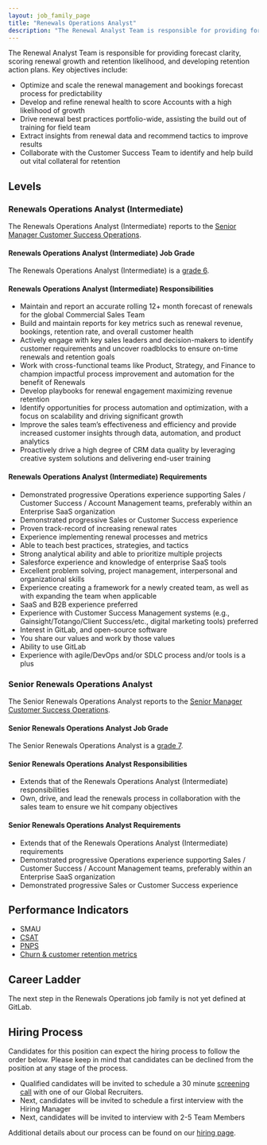 ```yaml
---
layout: job_family_page
title: "Renewals Operations Analyst"
description: "The Renewal Analyst Team is responsible for providing forecast clarity, scoring renewal growth and retention likelihood, and developing retention action plans."
---
```


The Renewal Analyst Team is responsible for providing forecast clarity, scoring renewal growth and retention likelihood, and developing retention action plans. Key objectives include:

* Optimize and scale the renewal management and bookings forecast process for predictability
* Develop and refine renewal health to score Accounts with a high likelihood of growth 
* Drive renewal best practices portfolio-wide, assisting the build out of training for field team
* Extract insights from renewal data and recommend tactics to improve results
* Collaborate with the Customer Success Team to identify and help build out vital collateral for retention

## Levels 

### Renewals Operations Analyst (Intermediate)

The Renewals Operations Analyst (Intermediate) reports to the [Senior Manager Customer Success Operations](/job-families/sales/sales-operations/#senior-manager-sales-operations).

#### Renewals Operations Analyst (Intermediate) Job Grade

The Renewals Operations Analyst (Intermediate) is a [grade 6](/handbook/total-rewards/compensation/compensation-calculator/#gitlab-job-grades).

#### Renewals Operations Analyst (Intermediate) Responsibilities

* Maintain and report an accurate rolling 12+ month forecast of renewals for the global Commercial Sales Team
* Build and maintain reports for key metrics such as renewal revenue, bookings, retention rate, and overall customer health
* Actively engage with key sales leaders and decision-makers to identify customer requirements and uncover roadblocks to ensure on-time renewals and retention goals
* Work with cross-functional teams like Product, Strategy, and Finance to champion impactful process improvement and automation for the benefit of Renewals
* Develop playbooks for renewal engagement maximizing revenue retention
* Identify opportunities for process automation and optimization, with a focus on scalability and driving significant growth
* Improve the sales team’s effectiveness and efficiency and provide increased customer insights through data, automation, and product analytics
* Proactively drive a high degree of CRM data quality by leveraging creative system solutions and delivering end-user training

#### Renewals Operations Analyst (Intermediate) Requirements

* Demonstrated progressive Operations experience supporting Sales / Customer Success / Account Management teams, preferably within an Enterprise SaaS organization
* Demonstrated progressive Sales or Customer Success experience
* Proven track-record of increasing renewal rates
* Experience implementing renewal processes and metrics
* Able to teach best practices, strategies, and tactics
* Strong analytical ability and able to prioritize multiple projects
* Salesforce experience and knowledge of enterprise SaaS tools
* Excellent problem solving, project management, interpersonal and organizational skills
* Experience creating a framework for a newly created team, as well as with expanding the team when applicable
* SaaS and B2B experience preferred
* Experience with Customer Success Management systems (e.g., Gainsight/Totango/Client Success/etc., digital marketing tools) preferred
* Interest in GitLab, and open-source software
* You share our values and work by those values
* Ability to use GitLab
* Experience with agile/DevOps and/or SDLC process and/or tools is a plus

### Senior Renewals Operations Analyst

The  Senior Renewals Operations Analyst reports to the [Senior Manager Customer Success Operations](/job-families/sales/sales-operations/#senior-manager-sales-operations).

####  Senior Renewals Operations Analyst Job Grade

The  Senior Renewals Operations Analyst is a [grade 7](/handbook/total-rewards/compensation/compensation-calculator/#gitlab-job-grades).

####  Senior Renewals Operations Analyst Responsibilities

* Extends that of the Renewals Operations Analyst (Intermediate) responsibilities
* Own, drive, and lead the renewals process in collaboration with the sales team to ensure we hit company objectives

#### Senior Renewals Operations Analyst Requirements

* Extends that of the Renewals Operations Analyst (Intermediate) requirements
* Demonstrated progressive Operations experience supporting Sales / Customer Success / Account Management teams, preferably within an Enterprise SaaS organization
* Demonstrated progressive Sales or Customer Success experience


## Performance Indicators

* SMAU
* [CSAT](/handbook/business-ops/metrics/#customer-satisfaction-survey-csat)
* [PNPS](/handbook/product/performance-indicators/#gitlab-com-paid-net-promoter-score-pnps)
* [Churn & customer retention metrics](/handbook/customer-success/vision/#retention-and-reasons-for-churn)

## Career Ladder

The next step in the Renewals Operations job family is not yet defined at GitLab.

## Hiring Process

Candidates for this position can expect the hiring process to follow the order below. Please keep in mind that candidates can be declined from the position at any stage of the process.

* Qualified candidates will be invited to schedule a 30 minute [screening call](/handbook/hiring/interviewing/#screening-call) with one of our Global Recruiters.
* Next, candidates will be invited to schedule a first interview with the Hiring Manager
* Next, candidates will be invited to interview with 2-5 Team Members

Additional details about our process can be found on our [hiring page](/handbook/hiring/).

